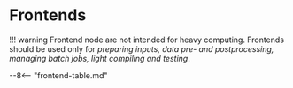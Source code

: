 # Frontends

!!! warning 
    Frontend node are not intended for heavy computing. Frontends should be used only for *preparing inputs, data pre- and postprocessing, managing batch jobs, light compiling and testing*.

--8<-- "frontend-table.md"

<!--
!!! note "oven frontend"
    The `oven` frontend is meant to access [`oven` node](../../../computing/infrastructure/specific-nodes#oven-node) only.
-->
